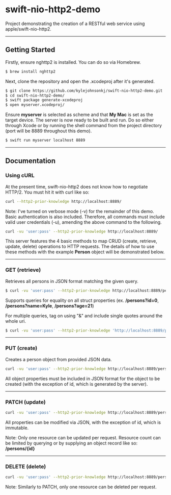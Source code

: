 # swift-nio-http2-demo
Project demonstrating the creation of a RESTful web service using apple/swift-nio-http2.

---
## Getting Started

Firstly, ensure nghttp2 is installed. You can do so via Homebrew.
```sh
$ brew install nghttp2
```
Next, clone the repository and open the .xcodeproj after it's generated.
```sh
$ git clone https://github.com/kylejohnsonkj/swift-nio-http2-demo.git
$ cd swift-nio-http2-demo/
$ swift package generate-xcodeproj
$ open myserver.xcodeproj/
```
Ensure **myserver** is selected as scheme and that **My Mac** is set as the target device. The server is now ready to be built and run. Do so either through Xcode or by running the shell command from the project directory (port will be 8889 throughout this demo).
```sh
$ swift run myserver localhost 8889
```

---
## Documentation

### Using cURL
At the present time, swift-nio-http2 does not know how to negotiate HTTP/2. You must hit it with curl like so: 
```sh
curl --http2-prior-knowledge http://localhost:8889/
```

Note: I've turned on verbose mode (-v) for the remainder of this demo. Basic authentication is also included. Therefore, all commands must include valid user credentials (-u), amending the above command to the following.
```sh
curl -vu 'user:pass' --http2-prior-knowledge http://localhost:8889/
```

This server features the 4 basic methods to map CRUD (create, retrieve, update, delete) operations to HTTP requests. The details of how to use these methods with the example **Person** object will be demonstrated below.

---
### GET (retrieve)
Retrieves all persons in JSON format matching the given query.
```sh
$ curl -vu 'user:pass' --http2-prior-knowledge http://localhost:8889/persons
```
Supports queries for equality on all struct properties (ex. **/persons?id=0**, **/persons?name=Kyle**, **/persons?age=21**)

For multiple queries, tag on using "&" and include single quotes around the whole uri.
```sh
$ curl -vu 'user:pass' --http2-prior-knowledge 'http://localhost:8889/persons?age=21&name=Kyle'
```
---
### PUT (create)
Creates a person object from provided JSON data.
```sh
curl -vu 'user:pass' --http2-prior-knowledge http://localhost:8889/persons --data '{"name":"Kyle","age":21}' -XPUT
```
All object properties must be included in JSON format for the object to be created (with the exception of id, which is generated by the server).

---
### PATCH (update)
```sh
curl -vu 'user:pass' --http2-prior-knowledge http://localhost:8889/persons/0 --data '{"name":"Kyle%20Johnson"}' -XPATCH
```
All properties can be modified via JSON, with the exception of id, which is immutable.

Note: Only one resource can be updated per request. Resource count can be limited by querying or by supplying an object record like so: **/persons/{id}**

---
### DELETE (delete)
```sh
curl -vu 'user:pass' --http2-prior-knowledge http://localhost:8889/persons/0 -XDELETE
```
Note: Similarly to PATCH, only one resource can be deleted per request.
